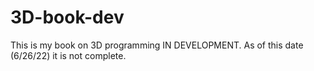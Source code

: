 # 3D-book-dev
This is my book on 3D programming IN DEVELOPMENT. As of this date (6/26/22) it is not complete.
